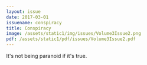 ```yaml
---
layout: issue
date: 2017-03-01
issuename: conspiracy
title: Conspiracy
image: /assets/static1/img/issues/Volume3Issue2.png
pdf: /assets/static1/pdf/issues/Volume3Issue2.pdf
---
```


It's not being paranoid if it's true.